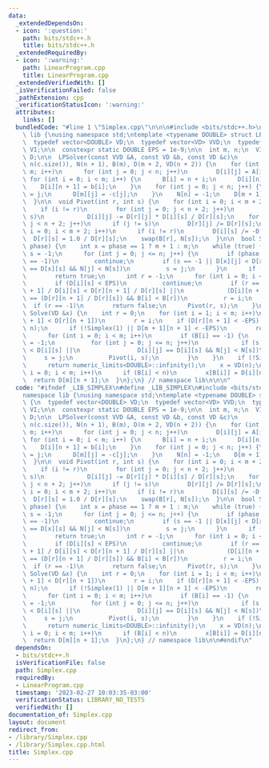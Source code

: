 ```yaml
---
data:
  _extendedDependsOn:
  - icon: ':question:'
    path: bits/stdc++.h
    title: bits/stdc++.h
  _extendedRequiredBy:
  - icon: ':warning:'
    path: LinearProgram.cpp
    title: LinearProgram.cpp
  _extendedVerifiedWith: []
  _isVerificationFailed: false
  _pathExtension: cpp
  _verificationStatusIcon: ':warning:'
  attributes:
    links: []
  bundledCode: "#line 1 \"Simplex.cpp\"\n\n\n#include <bits/stdc++.h>\n\nnamespace\
    \ lib {\nusing namespace std;\ntemplate <typename DOUBLE> struct LPSolver {\n\
    \  typedef vector<DOUBLE> VD;\n  typedef vector<VD> VVD;\n  typedef vector<int>\
    \ VI;\n\n  constexpr static DOUBLE EPS = 1e-9;\n\n  int m, n;\n  VI B, N;\n  VVD\
    \ D;\n\n  LPSolver(const VVD &A, const VD &b, const VD &c)\n      : m(b.size()),\
    \ n(c.size()), N(n + 1), B(m), D(m + 2, VD(n + 2)) {\n    for (int i = 0; i <\
    \ m; i++)\n      for (int j = 0; j < n; j++)\n        D[i][j] = A[i][j];\n   \
    \ for (int i = 0; i < m; i++) {\n      B[i] = n + i;\n      D[i][n] = -1;\n  \
    \    D[i][n + 1] = b[i];\n    }\n    for (int j = 0; j < n; j++) {\n      N[j]\
    \ = j;\n      D[m][j] = -c[j];\n    }\n    N[n] = -1;\n    D[m + 1][n] = 1;\n\
    \  }\n\n  void Pivot(int r, int s) {\n    for (int i = 0; i < m + 2; i++)\n  \
    \    if (i != r)\n        for (int j = 0; j < n + 2; j++)\n          if (j !=\
    \ s)\n            D[i][j] -= D[r][j] * D[i][s] / D[r][s];\n    for (int j = 0;\
    \ j < n + 2; j++)\n      if (j != s)\n        D[r][j] /= D[r][s];\n    for (int\
    \ i = 0; i < m + 2; i++)\n      if (i != r)\n        D[i][s] /= -D[r][s];\n  \
    \  D[r][s] = 1.0 / D[r][s];\n    swap(B[r], N[s]);\n  }\n\n  bool Simplex(int\
    \ phase) {\n    int x = phase == 1 ? m + 1 : m;\n    while (true) {\n      int\
    \ s = -1;\n      for (int j = 0; j <= n; j++) {\n        if (phase == 2 && N[j]\
    \ == -1)\n          continue;\n        if (s == -1 || D[x][j] < D[x][s] || D[x][j]\
    \ == D[x][s] && N[j] < N[s])\n          s = j;\n      }\n      if (D[x][s] > -EPS)\n\
    \        return true;\n      int r = -1;\n      for (int i = 0; i < m; i++) {\n\
    \        if (D[i][s] < EPS)\n          continue;\n        if (r == -1 || D[i][n\
    \ + 1] / D[i][s] < D[r][n + 1] / D[r][s] ||\n            (D[i][n + 1] / D[i][s])\
    \ == (D[r][n + 1] / D[r][s]) && B[i] < B[r])\n          r = i;\n      }\n    \
    \  if (r == -1)\n        return false;\n      Pivot(r, s);\n    }\n  }\n\n  DOUBLE\
    \ Solve(VD &x) {\n    int r = 0;\n    for (int i = 1; i < m; i++)\n      if (D[i][n\
    \ + 1] < D[r][n + 1])\n        r = i;\n    if (D[r][n + 1] < -EPS) {\n      Pivot(r,\
    \ n);\n      if (!Simplex(1) || D[m + 1][n + 1] < -EPS)\n        return -numeric_limits<DOUBLE>::infinity();\n\
    \      for (int i = 0; i < m; i++)\n        if (B[i] == -1) {\n          int s\
    \ = -1;\n          for (int j = 0; j <= n; j++)\n            if (s == -1 || D[i][j]\
    \ < D[i][s] ||\n                D[i][j] == D[i][s] && N[j] < N[s])\n         \
    \     s = j;\n          Pivot(i, s);\n        }\n    }\n    if (!Simplex(2))\n\
    \      return numeric_limits<DOUBLE>::infinity();\n    x = VD(n);\n    for (int\
    \ i = 0; i < m; i++)\n      if (B[i] < n)\n        x[B[i]] = D[i][n + 1];\n  \
    \  return D[m][n + 1];\n  }\n};\n} // namespace lib\n\n\n"
  code: "#ifndef _LIB_SIMPLEX\n#define _LIB_SIMPLEX\n#include <bits/stdc++.h>\n\n\
    namespace lib {\nusing namespace std;\ntemplate <typename DOUBLE> struct LPSolver\
    \ {\n  typedef vector<DOUBLE> VD;\n  typedef vector<VD> VVD;\n  typedef vector<int>\
    \ VI;\n\n  constexpr static DOUBLE EPS = 1e-9;\n\n  int m, n;\n  VI B, N;\n  VVD\
    \ D;\n\n  LPSolver(const VVD &A, const VD &b, const VD &c)\n      : m(b.size()),\
    \ n(c.size()), N(n + 1), B(m), D(m + 2, VD(n + 2)) {\n    for (int i = 0; i <\
    \ m; i++)\n      for (int j = 0; j < n; j++)\n        D[i][j] = A[i][j];\n   \
    \ for (int i = 0; i < m; i++) {\n      B[i] = n + i;\n      D[i][n] = -1;\n  \
    \    D[i][n + 1] = b[i];\n    }\n    for (int j = 0; j < n; j++) {\n      N[j]\
    \ = j;\n      D[m][j] = -c[j];\n    }\n    N[n] = -1;\n    D[m + 1][n] = 1;\n\
    \  }\n\n  void Pivot(int r, int s) {\n    for (int i = 0; i < m + 2; i++)\n  \
    \    if (i != r)\n        for (int j = 0; j < n + 2; j++)\n          if (j !=\
    \ s)\n            D[i][j] -= D[r][j] * D[i][s] / D[r][s];\n    for (int j = 0;\
    \ j < n + 2; j++)\n      if (j != s)\n        D[r][j] /= D[r][s];\n    for (int\
    \ i = 0; i < m + 2; i++)\n      if (i != r)\n        D[i][s] /= -D[r][s];\n  \
    \  D[r][s] = 1.0 / D[r][s];\n    swap(B[r], N[s]);\n  }\n\n  bool Simplex(int\
    \ phase) {\n    int x = phase == 1 ? m + 1 : m;\n    while (true) {\n      int\
    \ s = -1;\n      for (int j = 0; j <= n; j++) {\n        if (phase == 2 && N[j]\
    \ == -1)\n          continue;\n        if (s == -1 || D[x][j] < D[x][s] || D[x][j]\
    \ == D[x][s] && N[j] < N[s])\n          s = j;\n      }\n      if (D[x][s] > -EPS)\n\
    \        return true;\n      int r = -1;\n      for (int i = 0; i < m; i++) {\n\
    \        if (D[i][s] < EPS)\n          continue;\n        if (r == -1 || D[i][n\
    \ + 1] / D[i][s] < D[r][n + 1] / D[r][s] ||\n            (D[i][n + 1] / D[i][s])\
    \ == (D[r][n + 1] / D[r][s]) && B[i] < B[r])\n          r = i;\n      }\n    \
    \  if (r == -1)\n        return false;\n      Pivot(r, s);\n    }\n  }\n\n  DOUBLE\
    \ Solve(VD &x) {\n    int r = 0;\n    for (int i = 1; i < m; i++)\n      if (D[i][n\
    \ + 1] < D[r][n + 1])\n        r = i;\n    if (D[r][n + 1] < -EPS) {\n      Pivot(r,\
    \ n);\n      if (!Simplex(1) || D[m + 1][n + 1] < -EPS)\n        return -numeric_limits<DOUBLE>::infinity();\n\
    \      for (int i = 0; i < m; i++)\n        if (B[i] == -1) {\n          int s\
    \ = -1;\n          for (int j = 0; j <= n; j++)\n            if (s == -1 || D[i][j]\
    \ < D[i][s] ||\n                D[i][j] == D[i][s] && N[j] < N[s])\n         \
    \     s = j;\n          Pivot(i, s);\n        }\n    }\n    if (!Simplex(2))\n\
    \      return numeric_limits<DOUBLE>::infinity();\n    x = VD(n);\n    for (int\
    \ i = 0; i < m; i++)\n      if (B[i] < n)\n        x[B[i]] = D[i][n + 1];\n  \
    \  return D[m][n + 1];\n  }\n};\n} // namespace lib\n\n#endif\n"
  dependsOn:
  - bits/stdc++.h
  isVerificationFile: false
  path: Simplex.cpp
  requiredBy:
  - LinearProgram.cpp
  timestamp: '2023-02-27 10:03:35-03:00'
  verificationStatus: LIBRARY_NO_TESTS
  verifiedWith: []
documentation_of: Simplex.cpp
layout: document
redirect_from:
- /library/Simplex.cpp
- /library/Simplex.cpp.html
title: Simplex.cpp
---
```


